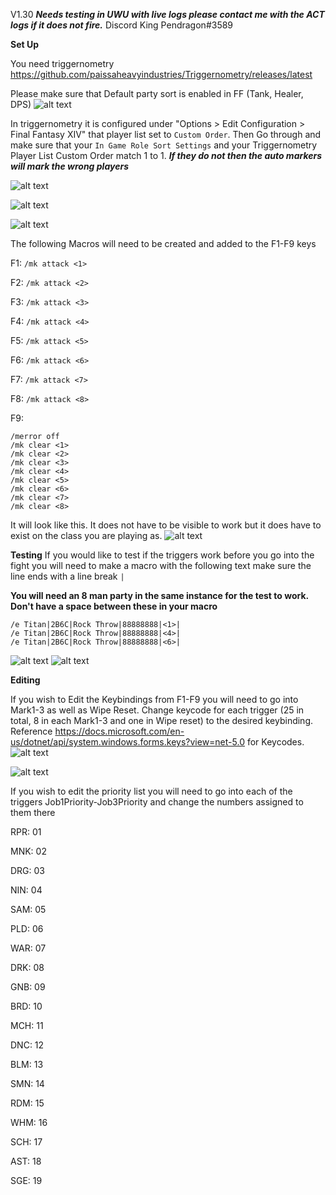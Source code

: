 V1.30
***Needs testing in UWU with live logs please contact me with the ACT logs if it does not fire.*** Discord King Pendragon#3589

**Set Up**

You need triggernometry https://github.com/paissaheavyindustries/Triggernometry/releases/latest

Please make sure that Default party sort is enabled in FF (Tank, Healer, DPS)
![alt text](https://github.com/KingPendragoon/FFXIVJobPrioGaolAutoMarker/blob/main/PartySortInGame.png?raw=true)

In triggernometry it is configured under "Options > Edit Configuration > Final Fantasy XIV" that player list set to `Custom Order`. Then Go through and make sure that your `In Game Role Sort Settings` and your Triggernometry Player List Custom Order match 1 to 1.  ***If they do not then the auto markers will mark the wrong players***


 ![alt text](https://github.com/KingPendragoon/FFXIVJobPrioGaolAutoMarker/blob/main/PartyListTriggerStep1.png?raw=true)
 
 ![alt text](https://github.com/KingPendragoon/FFXIVJobPrioGaolAutoMarker/blob/main/PartyListTriggerStep2.png?raw=true)
 
 ![alt text](https://github.com/KingPendragoon/FFXIVJobPrioGaolAutoMarker/blob/main/PartyListTriggerStep3.png?raw=true)
 

The following Macros will need to be created and added to the F1-F9 keys

F1: `/mk attack <1>`

F2: `/mk attack <2>`

F3: `/mk attack <3>`

F4: `/mk attack <4>`

F5: `/mk attack <5>`

F6: `/mk attack <6>`

F7: `/mk attack <7>`

F8: `/mk attack <8>`



F9:
````
/merror off
/mk clear <1>
/mk clear <2>
/mk clear <3>
/mk clear <4>
/mk clear <5>
/mk clear <6>
/mk clear <7>
/mk clear <8>
````
It will look like this.  It does not have to be visible to work but it does have to exist on the class you are playing as. 
![alt text](https://github.com/KingPendragoon/FFXIVJobPrioGaolAutoMarker/blob/main/InGameHotbar.png?raw=true)


**Testing**
If you would like to test if the triggers work before you go into the fight you will need to make a macro with the following text make sure the line ends with a line break `|`

**You will need an 8 man party in the same instance for the test to work. Don't have a space between these in your macro**

````
/e Titan|2B6C|Rock Throw|88888888|<1>|
/e Titan|2B6C|Rock Throw|88888888|<4>|
/e Titan|2B6C|Rock Throw|88888888|<6>|
````

![alt text](https://github.com/KingPendragoon/FFXIVJobPrioGaolAutoMarker/blob/main/TestMacroImg.png?raw=true) ![alt text](https://github.com/KingPendragoon/FFXIVJobPrioGaolAutoMarker/blob/main/macroImage2.png?raw=true)

**Editing**

If you wish to Edit the Keybindings from F1-F9 you will need to go into Mark1-3 as well as Wipe Reset. Change keycode for each trigger (25 in total, 8 in each Mark1-3 and one in Wipe reset) to the desired keybinding. Reference https://docs.microsoft.com/en-us/dotnet/api/system.windows.forms.keys?view=net-5.0 for Keycodes.
![alt text](https://github.com/KingPendragoon/FFXIVJobPrioGaolAutoMarker/blob/main/HowToEditKeybinding.png?raw=true)

![alt text](https://github.com/KingPendragoon/FFXIVJobPrioGaolAutoMarker/blob/main/WipeResetMarker.png?raw=true)

If you wish to edit the priority list you will need to go into each of the triggers 
Job1Priority-Job3Priority and change the numbers assigned to them there

RPR: 01
  
MNK: 02

DRG: 03
 
NIN: 04 
 
SAM: 05 
 
PLD: 06 
 
WAR: 07 
 
DRK: 08 
 
GNB: 09  

BRD: 10 
 
MCH: 11 
 
DNC: 12 
 
BLM: 13 
 
SMN: 14 
 
RDM: 15 
 
WHM: 16 
 
SCH: 17 
 
AST: 18

SGE: 19
